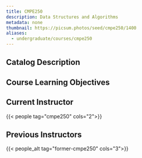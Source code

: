 ```yaml
---
title: CMPE250
description: Data Structures and Algorithms
metadata: none
thumbnail: https://picsum.photos/seed/cmpe250/1400
aliases:
  - undergraduate/courses/cmpe250
---
```


## Catalog Description

## Course Learning Objectives

## Current Instructor

{{< people tag="cmpe250" cols="2">}}

## Previous Instructors

{{< people_alt tag="former-cmpe250" cols="3">}}
